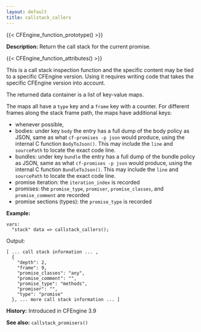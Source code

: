 ```yaml
---
layout: default
title: callstack_callers
---
```


{{< CFEngine_function_prototype() >}}

**Description:** Return the call stack for the current promise.

{{< CFEngine_function_attributes() >}}

This is a call stack inspection function and the specific content may be tied
to a specific CFEngine version. Using it requires writing code that takes the
specific CFEngine version into account.

The returned data container is a list of key-value maps.

The maps all have a `type` key and a `frame` key with a counter. For different
frames along the stack frame path, the maps have additional keys:

* whenever possible,
* bodies: under key `body` the entry has a full dump of the body policy as JSON, same as what `cf-promises -p json` would produce, using the internal C function `BodyToJson()`. This may include the `line` and `sourcePath` to locate the exact code line.
* bundles: under key `bundle` the entry has a full dump of the bundle policy as JSON, same as what `cf-promises -p json` would produce, using the internal C function `BundleToJson()`. This may include the `line` and `sourcePath` to locate the exact code line.
* promise iteration: the `iteration_index` is recorded
* promises: the `promise_type`, `promiser`, `promise_classes`, and `promise_comment` are recorded
* promise sections (types): the `promise_type` is recorded

**Example:**

```cf3
vars:
  "stack" data => callstack_callers();
```

Output:

```
[ ... call stack information ... ,
  {
    "depth": 2,
    "frame": 9,
    "promise_classes": "any",
    "promise_comment": "",
    "promise_type": "methods",
    "promiser": "",
    "type": "promise"
  }, ... more call stack information ... ]
```

**History:** Introduced in CFEngine 3.9

**See also:** `callstack_promisers()`

